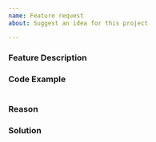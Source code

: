```yaml
---
name: Feature request
about: Suggest an idea for this project

---
```


### Feature Description

### Code Example
<!---
Please provide a code example for using that feature
given the proposed feature is implemented.
-->
```python
```

### Reason
<!---
Why do we need the feature?
-->

### Solution
<!---
Please tell us how to implement the feature,
if you have one in mind.
-->
